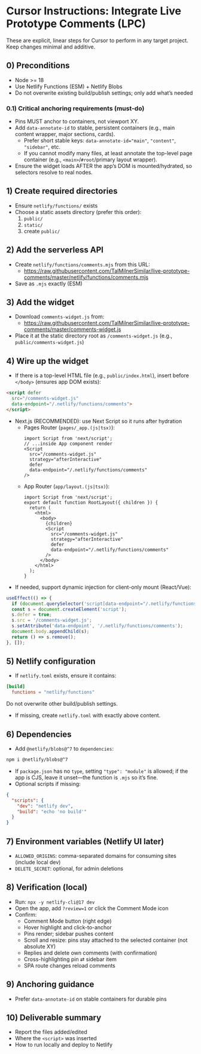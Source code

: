 # Cursor Instructions: Integrate Live Prototype Comments (LPC)

These are explicit, linear steps for Cursor to perform in any target project. Keep changes minimal and additive.

## 0) Preconditions
- Node >= 18
- Use Netlify Functions (ESM) + Netlify Blobs
- Do not overwrite existing build/publish settings; only add what’s needed

### 0.1) Critical anchoring requirements (must-do)
- Pins MUST anchor to containers, not viewport XY.
- Add `data-annotate-id` to stable, persistent containers (e.g., main content wrapper, major sections, cards).
  - Prefer short stable keys: `data-annotate-id="main"`, `"content"`, `"sidebar"`, etc.
  - If you cannot modify many files, at least annotate the top-level page container (e.g., `<main>`/`#root`/primary layout wrapper).
- Ensure the widget loads AFTER the app’s DOM is mounted/hydrated, so selectors resolve to real nodes.

## 1) Create required directories
- Ensure `netlify/functions/` exists
- Choose a static assets directory (prefer this order):
  1. `public/`
  2. `static/`
  3. create `public/`

## 2) Add the serverless API
- Create `netlify/functions/comments.mjs` from this URL:
  - https://raw.githubusercontent.com/TalMilnerSimilar/live-prototype-comments/master/netlify/functions/comments.mjs
- Save as `.mjs` exactly (ESM)

## 3) Add the widget
- Download `comments-widget.js` from:
  - https://raw.githubusercontent.com/TalMilnerSimilar/live-prototype-comments/master/comments-widget.js
- Place it at the static directory root as `/comments-widget.js` (e.g., `public/comments-widget.js`)

## 4) Wire up the widget
- If there is a top-level HTML file (e.g., `public/index.html`), insert before `</body>` (ensures app DOM exists):
```html
<script defer
  src="/comments-widget.js"
  data-endpoint="/.netlify/functions/comments">
</script>
```
- Next.js (RECOMMENDED): use Next Script so it runs after hydration
  - Pages Router (`pages/_app.(js|tsx)`):
    ```tsx
    import Script from 'next/script';
    // ...inside App component render
    <Script
      src="/comments-widget.js"
      strategy="afterInteractive"
      defer
      data-endpoint="/.netlify/functions/comments"
    />
    ```
  - App Router (`app/layout.(js|tsx)`):
    ```tsx
    import Script from 'next/script';
    export default function RootLayout({ children }) {
      return (
        <html>
          <body>
            {children}
            <Script
              src="/comments-widget.js"
              strategy="afterInteractive"
              defer
              data-endpoint="/.netlify/functions/comments"
            />
          </body>
        </html>
      );
    }
    ```
- If needed, support dynamic injection for client-only mount (React/Vue):
```jsx
useEffect(() => {
  if (document.querySelector('script[data-endpoint="/.netlify/functions/comments"]')) return;
  const s = document.createElement('script');
  s.defer = true;
  s.src = '/comments-widget.js';
  s.setAttribute('data-endpoint', '/.netlify/functions/comments');
  document.body.appendChild(s);
  return () => s.remove();
}, []);
```

## 5) Netlify configuration
- If `netlify.toml` exists, ensure it contains:
```toml
[build]
  functions = "netlify/functions"
```
  Do not overwrite other build/publish settings.
- If missing, create `netlify.toml` with exactly above content.

## 6) Dependencies
- Add `@netlify/blobs@^7` to `dependencies`:
```bash
npm i @netlify/blobs@^7
```
- If `package.json` has no `type`, setting `"type": "module"` is allowed; if the app is CJS, leave it unset—the function is `.mjs` so it’s fine.
- Optional scripts if missing:
```json
{
  "scripts": {
    "dev": "netlify dev",
    "build": "echo 'no build'"
  }
}
```

## 7) Environment variables (Netlify UI later)
- `ALLOWED_ORIGINS`: comma-separated domains for consuming sites (include local dev)
- `DELETE_SECRET`: optional, for admin deletions

## 8) Verification (local)
- Run: `npx -y netlify-cli@17 dev`
- Open the app, add `?review=1` or click the Comment Mode icon
- Confirm:
  - Comment Mode button (right edge)
  - Hover highlight and click-to-anchor
  - Pins render; sidebar pushes content
  - Scroll and resize: pins stay attached to the selected container (not absolute XY)
  - Replies and delete own comments (with confirmation)
  - Cross-highlighting pin ⇄ sidebar item
  - SPA route changes reload comments

## 9) Anchoring guidance
- Prefer `data-annotate-id` on stable containers for durable pins

## 10) Deliverable summary
- Report the files added/edited
- Where the `<script>` was inserted
- How to run locally and deploy to Netlify
